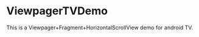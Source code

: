 ViewpagerTVDemo
===============

This is a Viewpager+Fragment+HorizontalScrollView demo for android TV.

